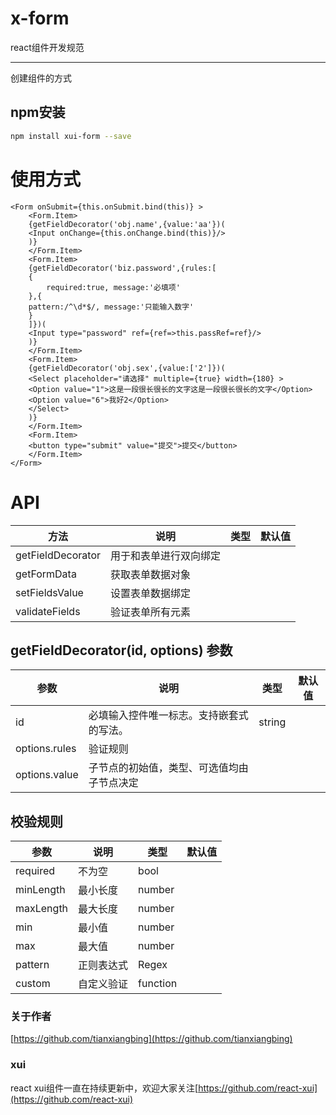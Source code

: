 # x-form
react组件开发规范
***
创建组件的方式
## npm安装

```bash
npm install xui-form --save
```
# 使用方式
```
<Form onSubmit={this.onSubmit.bind(this)} >
    <Form.Item>
    {getFieldDecorator('obj.name',{value:'aa'})(
    <Input onChange={this.onChange.bind(this)}/>
    )}
    </Form.Item>
    <Form.Item>
    {getFieldDecorator('biz.password',{rules:[
    { 
        required:true, message:'必填项'
    },{ 
    pattern:/^\d*$/, message:'只能输入数字'
    }
    ]})(
    <Input type="password" ref={ref=>this.passRef=ref}/>
    )}
    </Form.Item>
    <Form.Item>
    {getFieldDecorator('obj.sex',{value:['2']})(
    <Select placeholder="请选择" multiple={true} width={180} >
    <Option value="1">这是一段很长很长的文字这是一段很长很长的文字</Option>
    <Option value="6">我好2</Option>
    </Select>
    )}
    </Form.Item>
    <Form.Item>
    <button type="submit" value="提交">提交</button>
    </Form.Item>
</Form>
```
# API

| 方法 | 说明 | 类型 | 默认值 |
| - | - | - | - |
| getFieldDecorator | 用于和表单进行双向绑定 | | |
| getFormData | 获取表单数据对象 | |
| setFieldsValue | 设置表单数据绑定 | |
| validateFields | 验证表单所有元素 | | 

## getFieldDecorator(id, options) 参数
| 参数 | 说明 | 类型 | 默认值 |
| - | - | - | - |
| id | 必填输入控件唯一标志。支持嵌套式的写法。 | string | |
| options.rules | 验证规则 | | |
| options.value | 子节点的初始值，类型、可选值均由子节点决定 | | |
## 校验规则

| 参数 | 说明 | 类型 | 默认值 |
| - | - | - | - |
| required | 不为空 | bool | |
| minLength | 最小长度 | number |
| maxLength | 最大长度 | number |
| min | 最小值 | number |
| max | 最大值 | number | 
| pattern | 正则表达式 | Regex | |
| custom | 自定义验证 | function | |
### 关于作者
[https://github.com/tianxiangbing](https://github.com/tianxiangbing)

### xui
react xui组件一直在持续更新中，欢迎大家关注[https://github.com/react-xui](https://github.com/react-xui)